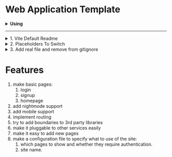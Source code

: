 # Web Application Template
<details>
   <summary><b>Using</b></summary>
   
1. TypeScript
2. React
3. Vite
4. Mantine UI
</details>

---

<details>
   <summary>1. Vite Default Readme</summary>
   
## React + TypeScript + Vite

   This template provides a minimal setup to get React working in Vite with HMR and some ESLint rules.

   Currently, two official plugins are available:

   - [@vitejs/plugin-react](https://github.com/vitejs/vite-plugin-react/blob/main/packages/plugin-react/README.md) uses [Babel](https://babeljs.io/) for Fast Refresh
   - [@vitejs/plugin-react-swc](https://github.com/vitejs/vite-plugin-react-swc) uses [SWC](https://swc.rs/) for Fast Refresh

   ### Expanding the ESLint configuration

   If you are developing a production application, we recommend updating the configuration to enable type aware lint rules:

   - Configure the top-level `parserOptions` property like this:

   ```js
      parserOptions: {
      ecmaVersion: 'latest',
      sourceType: 'module',
      project: ['./tsconfig.json', './tsconfig.node.json'],
      tsconfigRootDir: __dirname,
      },
   ```

   - Replace `plugin:@typescript-eslint/recommended` to `plugin:@typescript-eslint/recommended-type-checked` or `plugin:@typescript-eslint/strict-type-checked`
   - Optionally add `plugin:@typescript-eslint/stylistic-type-checked`
   - Install [eslint-plugin-react](https://github.com/jsx-eslint/eslint-plugin-react) and add `plugin:react/recommended` & `plugin:react/jsx-runtime` to the `extends` list

</details>
<details>
   <summary>2. Placeholders To Switch</summary>
   
   1. !SITE_NAME!
   2. !TERMS_AND_CONDITIONS_URL!
</details>
<details>
   <summary>3. Add real file and remove from gitignore</summary>
   
   1. public/icon.png
</details>

# Features
1. make basic pages:
    1. login
    2. signup
    3. homepage
2. add nightmode support
2. add mobile support
2. implement routing
3. try to add boundaries to 3rd party libraries
3. make it pluggable to other services easily
3. make it easy to add new pages
4. make a configuration file to specify what to use of the site:
    1. which pages to show and whether they require authentication.
    2. site name.
